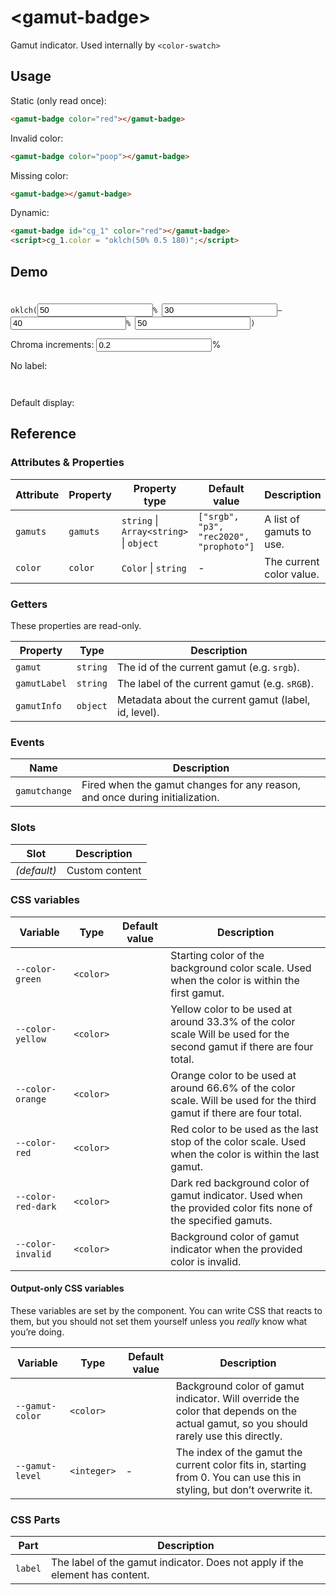 <script src="gamut-badge.js" type="module"></script>
# &lt;gamut-badge>

Gamut indicator. Used internally by `<color-swatch>`

## Usage

Static (only read once):
```html
<gamut-badge color="red"></gamut-badge>
```

Invalid color:
```html
<gamut-badge color="poop"></gamut-badge>
```
Missing color:
```html
<gamut-badge></gamut-badge>
```

Dynamic:
```html
<gamut-badge id="cg_1" color="red"></gamut-badge>
<script>cg_1.color = "oklch(50% 0.5 180)";</script>
```

## Demo
<style>
	#params {
		background: linear-gradient(to right, var(--start-color), var(--end-color)) no-repeat top / 100% 1em;
		padding-top: 1.5em;
	}

	#colors_container_h {
		display: flex;
		height: 1em;
		margin-bottom: 1em;

		gamut-badge {
			flex: 1;
			border-radius: 0;

			&::part(label) {
				display: none;
			}
		}
	}
</style>
<form id=params>
<code>oklch(<input type=number id=l value=50>% <input type=number id=min_c value=30>&ndash;<input type=number id=max_c value=40>% <input type=number id=h value=50>)</code>
<p><label>Chroma increments: <input type=number id=c_step value="0.2" min="0">%</label>
</form>

<script type=module>
params.addEventListener("input", e => {
	let c_range = {min: Number(min_c.value), max: Number(max_c.value)};
	let step = Number(c_step.value);
	if (step <= 0) {
		step = 1;
	}
	let colors = [];
	let start = `oklch(${l.value}% ${c_range.min.toLocaleString("en")}% ${h.value})`;
	let end = `oklch(${l.value}% ${c_range.max.toLocaleString("en")}% ${h.value})`;

	params.style.setProperty("--start-color", start);
	params.style.setProperty("--end-color", end);

	for (let c = c_range.min; c<= c_range.max; c+=step) {
		colors.push(`oklch(${l.value}% ${c.toLocaleString("en")}% ${h.value})`);
	}

	let html = colors.map(color => `
		<gamut-badge title="${color}" color="${color}"></gamut-badge>`).join("\n");
	colors_container_h.innerHTML = html;
	colors_container.innerHTML = html;
});
params.dispatchEvent(new Event("input"));
</script>

No label:

<div id=colors_container_h></div>

Default display:
<div id=colors_container></div>

## Reference

### Attributes & Properties

| Attribute | Property | Property type | Default value | Description |
|-----------|----------|---------------|---------------|-------------|
| `gamuts` | `gamuts` | `string` &#124; `Array<string>` &#124; `object` | `["srgb", "p3", "rec2020", "prophoto"]` | A list of gamuts to use. |
| `color` | `color` | `Color` &#124; `string` | - | The current color value. |

### Getters

These properties are read-only.

| Property | Type | Description |
|----------|------|-------------|
| `gamut` | `string` | The id of the current gamut (e.g. `srgb`). |
| `gamutLabel` | `string` | The label of the current gamut (e.g. `sRGB`). |
| `gamutInfo` | `object` | Metadata about the current gamut (label, id, level). |

### Events

| Name | Description |
|------|-------------|
| `gamutchange` | Fired when the gamut changes for any reason, and once during initialization. |

### Slots

| Slot | Description |
|------|-------------|
| _(default)_ | Custom content |

### CSS variables

| Variable | Type | Default value | Description |
|----------|------|---------------|-------------|
| `--color-green` | `<color>` | | Starting color of the background color scale. Used when the color is within the first gamut. |
| `--color-yellow` | `<color>` | | Yellow color to be used at around 33.3% of the color scale Will be used for the second gamut if there are four total. |
| `--color-orange` | `<color>` | | Orange color to be used at around 66.6% of the color scale. Will be used for the third gamut if there are four total. |
| `--color-red` | `<color>` | | Red color to be used as the last stop of the color scale. Used when the color is within the last gamut. |
| `--color-red-dark` | `<color>` | | Dark red background color of gamut indicator. Used when the provided color fits none of the specified gamuts. |
| `--color-invalid` | `<color>` | | Background color of gamut indicator when the provided color is invalid. |

#### Output-only CSS variables

These variables are set by the component.
You can write CSS that reacts to them, but you should not set them yourself unless you *really* know what you’re doing.

| Variable | Type | Default value | Description |
|----------|------|---------------|-------------|
| `--gamut-color` | `<color>` | | Background color of gamut indicator. Will override the color that depends on the actual gamut, so you should rarely use this directly. |
| `--gamut-level` | `<integer>` | - | The index of the gamut the current color fits in, starting from 0. You can use this in styling, but don’t overwrite it. |

### CSS Parts

| Part | Description |
|------|-------------|
| `label` | The label of the gamut indicator. Does not apply if the element has content. |

